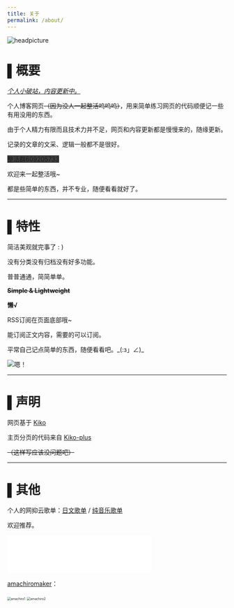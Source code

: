 ```yaml
---
title: 关于
permalink: /about/
---
```


![headpicture](https://cdn.jsdelivr.net/gh/Melody-of-Oblivion/MoOpics@main/images/other/applistpage-headpicture.jpg)

# ▌概要

*<u>个人小破站，内容更新中。</u>* 

个人博客网页~~（因为没人一起整活呜呜呜）~~，用来简单练习网页的代码顺便记一些有用没用的东西。

由于个人精力有限而且技术力并不足，网页和内容更新都是慢慢来的，随缘更新。

记录的文章的文采、逻辑一般都不是很好。

<span style="background: #404040">整活群609205733</span>

欢迎来一起整活哦~

都是些简单的东西，并不专业，随便看看就好了。

------

# ▌特性

简洁美观就完事了 : )

没有分类没有归档没有好多功能。

普普通通，简简单单。

~~**Simple & Lightweight**~~

**懒√**

RSS订阅在页面底部哦~

能订阅正文内容，需要的可以订阅。

平常自己记点简单的东西，随便看看吧。‍\_(:з」∠)_

![嗯！](https://cdn.jsdelivr.net/gh/Melody-of-Oblivion/MoOpics@main/images/emoji/en.jpg)

------

# ▌声明

网页基于 [Kiko](https://github.com/gfjaru/Kiko)

主页分页的代码来自 [Kiko-plus](https://github.com/aweekj/Kiko-plus)

~~（这样写应该没问题吧）~~

------

# ▌其他

个人的网抑云歌单：[日文歌单](https://music.163.com/#/playlist?id=2094404414&userid=440561064) / [纯音乐歌单](https://music.163.com/#/playlist?id=2094396381&userid=440561064)

欢迎推荐。


<iframe frameborder="no" border="0" marginwidth="0" marginheight="0" width="330" height="86" src="//music.163.com/outchain/player?type=2&id=429460399&auto=0&height=66"></iframe>

[amachiromaker](https://picrew.me/image_maker/168503)：

<img src="https://share-cdn.picrew.me/shareImg/org/202102/168503_6a9CBp9e.png" alt="amachiro1" style="zoom:50%;" />

<img src="https://share-cdn.picrew.me/shareImg/org/202102/168503_PNDlEmvx.png" alt="amachiro2" style="zoom:50%;" />